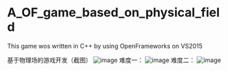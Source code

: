 # A_OF_game_based_on_physical_field
This game wos written in C++ by using OpenFrameworks on VS2015

基于物理场的游戏开发（截图）
![image](https://github.com/1030514211/A_OF_game_based_on_physical_field/image/1.png)
难度一：
![image](https://github.com/1030514211/A_OF_game_based_on_physical_field/image/2.png)
难度二：
![image](https://github.com/1030514211/A_OF_game_based_on_physical_field/image/3.png)
